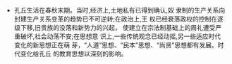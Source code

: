 - 孔丘生活在春秋末期。当时,经济上,土地私有已得到确认,奴
  隶制的生产关系向封建生产关系变革的趋势已不可逆转;在政治上,王
  权已经衰落政权的控制在逐级下移,旧贵族的没落和新势力的兴起，
  使建立在宗法制基础上的周礼遭受严重破坏,社会动荡不安;在思想意
  识上,一些传统观念已经动摇,另一些适应时代变化的新思想正在萌
  芽，“人道”思想、“民本”思想、“尚贤"思想都有发展。时代变化给孔丘
  的教育思想以深刻的影响。